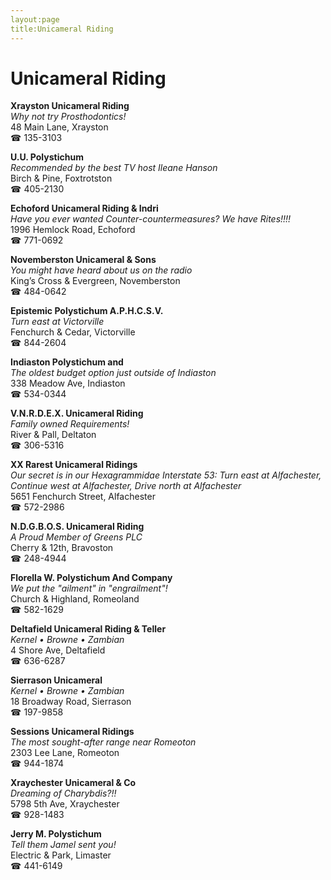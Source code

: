 ```yaml
---
layout:page
title:Unicameral Riding
---
```

# Unicameral Riding

**Xrayston Unicameral Riding**  
_Why not try Prosthodontics!_  
48 Main Lane, Xrayston  
☎ 135-3103



**U.U. Polystichum**  
_Recommended by the best TV host Ileane Hanson_  
Birch & Pine, Foxtrotston  
☎ 405-2130



**Echoford Unicameral Riding & Indri**  
_Have you ever wanted Counter-countermeasures? We have Rites!!!!_  
1996 Hemlock Road, Echoford  
☎ 771-0692



**Novemberston Unicameral & Sons**  
_You might have heard about us on the radio_  
King’s Cross & Evergreen, Novemberston  
☎ 484-0642



**Epistemic Polystichum A.P.H.C.S.V.**  
_Turn east at Victorville_  
Fenchurch & Cedar, Victorville  
☎ 844-2604



**Indiaston Polystichum and**  
_The oldest budget option just outside of Indiaston_  
338 Meadow Ave, Indiaston  
☎ 534-0344



**V.N.R.D.E.X. Unicameral Riding**  
_Family owned Requirements!_  
River & Pall, Deltaton  
☎ 306-5316



**XX Rarest Unicameral Ridings**  
_Our secret is in our Hexagrammidae 
Interstate 53: Turn east at Alfachester, Continue west at Alfachester, Drive north at Alfachester_  
5651 Fenchurch Street, Alfachester  
☎ 572-2986



**N.D.G.B.O.S. Unicameral Riding**  
_A Proud Member of Greens PLC_  
Cherry & 12th, Bravoston  
☎ 248-4944



**Florella W. Polystichum And Company**  
_We put the "ailment" in "engrailment"!_  
Church & Highland, Romeoland  
☎ 582-1629



**Deltafield Unicameral Riding & Teller**  
_Kernel • Browne • Zambian_  
4 Shore Ave, Deltafield  
☎ 636-6287



**Sierrason Unicameral**  
_Kernel • Browne • Zambian_  
18 Broadway Road, Sierrason  
☎ 197-9858



**Sessions Unicameral Ridings**  
_The most sought-after range near Romeoton_  
2303 Lee Lane, Romeoton  
☎ 944-1874



**Xraychester Unicameral & Co**  
_Dreaming of Charybdis?!!_  
5798 5th Ave, Xraychester  
☎ 928-1483



**Jerry M. Polystichum**  
_Tell them Jamel sent you!_  
Electric & Park, Limaster  
☎ 441-6149



